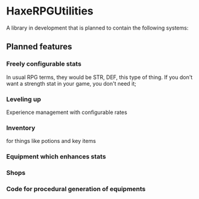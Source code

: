 # HaxeRPGUtilities

A library in development that is planned to contain the following systems:
## Planned features
### Freely configurable stats
In usual RPG terms, they would be STR, DEF, this type of thing. If you don't want a strength stat in your game, you don't need it;
### Leveling up
Experience management with configurable rates
### Inventory
for things like potions and key items
### Equipment which enhances stats
### Shops
### Code for procedural generation of equipments
